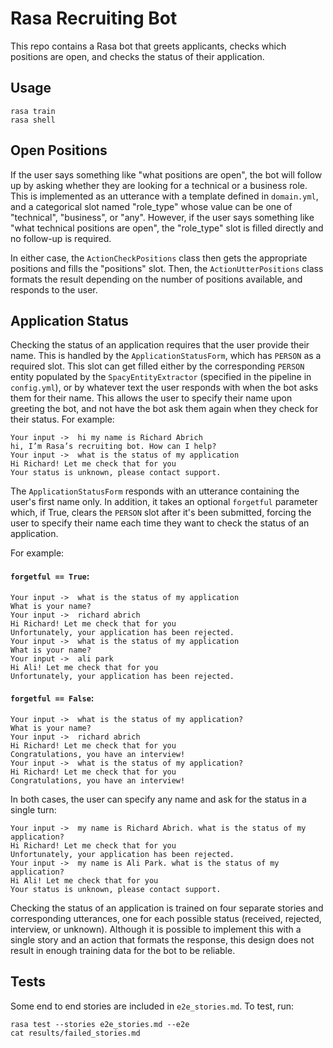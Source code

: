 # Rasa Recruiting Bot

This repo contains a Rasa bot that greets applicants, checks which
positions are open, and checks the status of their application.

## Usage

```
rasa train
rasa shell
```

## Open Positions

If the user says something like "what positions are open", the
bot will follow up by asking whether they are looking for a technical
or a business role. This is implemented as an utterance with a template
defined in `domain.yml`, and a categorical slot named "role_type" whose value
can be one of "technical", "business", or "any". However, if the user says
something like "what technical positions are open", the "role_type" slot is
filled directly and no follow-up is required.

In either case, the `ActionCheckPositions` class then gets the appropriate
positions and fills the "positions" slot. Then, the `ActionUtterPositions`
class formats the result depending on the number of positions available, and
responds to the user.

## Application Status

Checking the status of an application requires that the user provide their
name. This is handled by the `ApplicationStatusForm`, which has `PERSON` as
a required slot.  This slot can get filled either by the corresponding `PERSON`
entity populated by the `SpacyEntityExtractor` (specified in the pipeline in
`config.yml`), or by whatever text the user responds with when the bot asks
them for their name. This allows the user to specify their name upon greeting
the bot, and not have the bot ask them again when they check for their status.
For example:

```
Your input ->  hi my name is Richard Abrich
hi, I’m Rasa’s recruiting bot. How can I help?
Your input ->  what is the status of my application
Hi Richard! Let me check that for you
Your status is unknown, please contact support.
```

The `ApplicationStatusForm` responds with an utterance containing the user's
first name only. In addition, it takes an optional `forgetful` parameter which,
if True, clears the `PERSON` slot after it's been submitted, forcing the user
to specify their name each time they want to check the status of an
application.

For example:

#### `forgetful == True`:

```
Your input ->  what is the status of my application
What is your name?
Your input ->  richard abrich
Hi Richard! Let me check that for you
Unfortunately, your application has been rejected.
Your input ->  what is the status of my application
What is your name?
Your input ->  ali park
Hi Ali! Let me check that for you
Unfortunately, your application has been rejected.
```

#### `forgetful == False`:

```
Your input ->  what is the status of my application?
What is your name?
Your input ->  richard abrich
Hi Richard! Let me check that for you
Congratulations, you have an interview!
Your input ->  what is the status of my application?
Hi Richard! Let me check that for you
Congratulations, you have an interview!
```

In both cases, the user can specify any name and ask for the status in a single
turn:

```
Your input ->  my name is Richard Abrich. what is the status of my application?
Hi Richard! Let me check that for you
Unfortunately, your application has been rejected.
Your input ->  my name is Ali Park. what is the status of my application?
Hi Ali! Let me check that for you
Your status is unknown, please contact support.
```

Checking the status of an application is trained on four separate stories and
corresponding utterances, one for each possible status (received, rejected,
interview, or unknown). Although it is possible to implement this with a single
story and an action that formats the response, this design does not result in
enough training data for the bot to be reliable.


## Tests

Some end to end stories are included in `e2e_stories.md`. To test, run:

```
rasa test --stories e2e_stories.md --e2e
cat results/failed_stories.md
```
